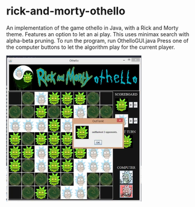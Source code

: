 # rick-and-morty-othello
 An implementation of the game othello in Java, with a Rick and Morty theme. 
 Features an option to let an ai play. This uses minimax search with alpha-beta pruning.
 To run the program, run OthelloGUI.java
 Press one of the computer buttons to let the algorithm play for the current player. 

<img src="images/othello1.png">
